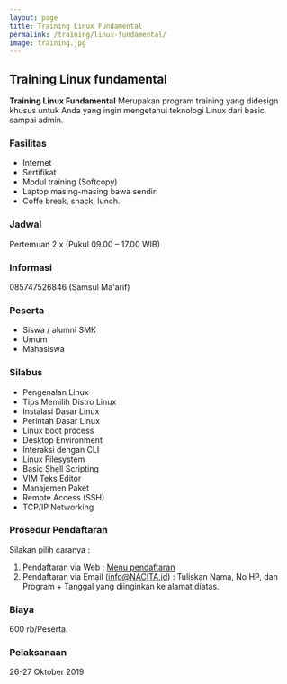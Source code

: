 ```yaml
---
layout: page
title: Training Linux Fundamental
permalink: /training/linux-fundamental/
image: training.jpg
---
```


## Training Linux fundamental

**Training Linux Fundamental** Merupakan program training yang didesign khusus untuk Anda yang ingin mengetahui teknologi Linux dari basic sampai admin.

### Fasilitas
- Internet
- Sertifikat
- Modul training (Softcopy)
- Laptop masing-masing bawa sendiri
- Coffe break, snack, lunch.

### Jadwal
Pertemuan 2 x (Pukul 09.00 – 17.00 WIB)

### Informasi
085747526846 (Samsul Ma'arif)

### Peserta
- Siswa / alumni SMK
- Umum
- Mahasiswa

### Silabus
- Pengenalan Linux
- Tips Memilih Distro Linux
- Instalasi Dasar Linux
- Perintah Dasar Linux
- Linux boot process
- Desktop Environment
- Interaksi dengan CLI
- Linux Filesystem
- Basic Shell Scripting
- VIM Teks Editor
- Manajemen Paket
- Remote Access (SSH)
- TCP/IP Networking

### Prosedur Pendaftaran

Silakan pilih caranya :
1. Pendaftaran via Web : [Menu pendaftaran](/pendaftaran)
2. Pendaftaran via Email (info@NACITA.id) :
Tuliskan Nama, No HP, dan Program + Tanggal yang diinginkan ke alamat diatas.


### Biaya
600 rb/Peserta.

### Pelaksanaan
26-27 Oktober 2019
